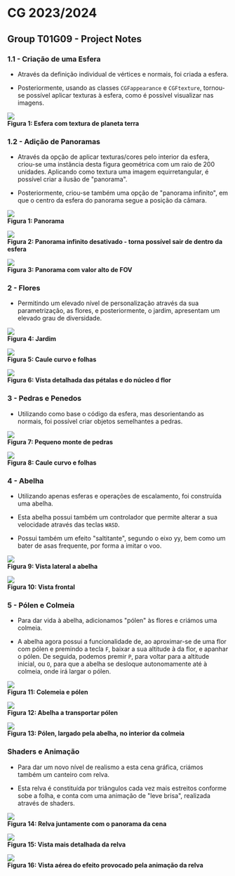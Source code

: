 # CG 2023/2024

## Group T01G09 - Project Notes

### 1.1 - Criação de uma Esfera

- Através da definição individual de vértices e normais, foi criada a esfera.

- Posteriormente, usando as classes `CGFappearance` e `CGFtexture`, tornou-se possível aplicar texturas à esfera, como é possível visualizar nas imagens.

![](screenshots/project-t01g09-1.png)<br>
**Figura 1: Esfera com textura de planeta terra**

### 1.2 - Adição de Panoramas

- Através da opção de aplicar texturas/cores pelo interior da esfera, criou-se uma instância desta figura geométrica com um raio de 200 unidades. Aplicando como textura uma imagem equirretangular, é possível criar a ilusão de "panorama".

- Posteriormente, criou-se também uma opção de "panorama infinito", em que o centro da esfera do panorama segue a posição da câmara.

![](screenshots/project-t01g09-2.png)<br>
**Figura 1: Panorama**

![](screenshots/project-t01g09-3.png)<br>
**Figura 2: Panorama infinito desativado - torna possível sair de dentro da esfera**

![](screenshots/project-t01g09-4.png)<br>
**Figura 3: Panorama com valor alto de FOV**

### 2 - Flores

- Permitindo um elevado nível de personalização através da sua parametrização, as flores, e posteriormente, o jardim, apresentam um elevado grau de diversidade.

![](screenshots/project-t01g09-5.png)<br>
**Figura 4: Jardim**

![](screenshots/project-t01g09-6.png)<br>
**Figura 5: Caule curvo e folhas**

![](screenshots/project-t01g09-7.png)<br>
**Figura 6: Vista detalhada das pétalas e do núcleo d flor**

### 3 - Pedras e Penedos

- Utilizando como base o código da esfera, mas desorientando as normais, foi possível criar objetos semelhantes a pedras.

![](screenshots/project-t01g09-8.png)<br>
**Figura 7: Pequeno monte de pedras**

![](screenshots/project-t01g09-9.png)<br>
**Figura 8: Caule curvo e folhas**

### 4 - Abelha

- Utilizando apenas esferas e operações de escalamento, foi construída uma abelha.

- Esta abelha possui também um controlador que permite alterar a sua velocidade através das teclas `WASD`.

- Possui também um efeito "saltitante", segundo o eixo yy, bem como um bater de asas frequente, por forma a imitar o voo.

![](screenshots/project-t01g09-10.png)<br>
**Figura 9: Vista lateral a abelha**

![](screenshots/project-t01g09-11.png)<br>
**Figura 10: Vista frontal**

### 5 - Pólen e Colmeia

- Para dar vida à abelha, adicionamos "pólen" às flores e criámos uma colmeia.

- A abelha agora possui a funcionalidade de, ao aproximar-se de uma flor com pólen e premindo a tecla `F`, baixar a sua altitude à da flor, e apanhar o pólen. De seguida, podemos premir `P`, para voltar para a altitude inicial, ou `O`, para que a abelha se desloque autonomamente até à colmeia, onde irá largar o pólen.

![](screenshots/project-t01g09-12.png)<br>
**Figura 11: Colemeia e pólen**

![](screenshots/project-t01g09-13.png)<br>
**Figura 12: Abelha a transportar pólen**

![](screenshots/project-t01g09-14.png)<br>
**Figura 13: Pólen, largado pela abelha, no interior da colmeia**

### Shaders e Animação

- Para dar um novo nível de realismo a esta cena gráfica, criámos também um canteiro com relva.

- Esta relva é constituída por triângulos cada vez mais estreitos conforme sobe a folha, e conta com uma animação de "leve brisa", realizada através de shaders.

![](screenshots/project-t01g09-15.png)<br>
**Figura 14: Relva juntamente com o panorama da cena**

![](screenshots/project-t01g09-16.png)<br>
**Figura 15: Vista mais detalhada da relva**

![](screenshots/project-t01g09-17.png)<br>
**Figura 16: Vista aérea do efeito provocado pela animação da relva**
